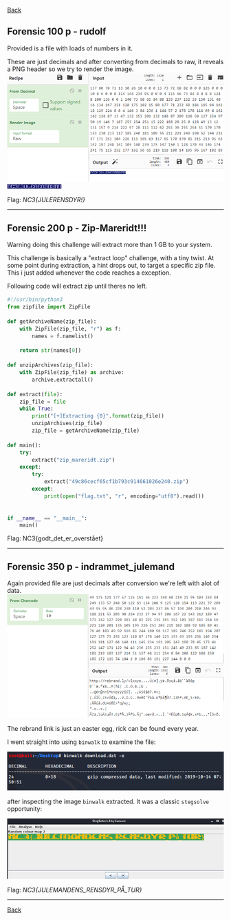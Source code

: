 [Back](README.md)

## Forensic 100 p - rudolf

Provided is a file with loads of numbers in it.

These are just decimals and after converting from decimals to raw, it reveals a PNG header so we try to render the image.
![example](images/forensic/rudolfcyber.png)
![example](images/forensic/rudolfsol.png)

Flag: *NC3{JULERENSDYR!}*

---

## Forensic 200 p - Zip-Mareridt!!!

Warning doing this challenge will extract more than 1 GB to your system.

This challenge is basically a "extract loop" challenge, with a tiny twist.
At some point during extraction, a hint drops out, to target a specific zip file.
This i just added whenever the code reaches a exception.

Following code will extract zip until theres no left.

```python
#!/usr/bin/python3
from zipfile import ZipFile

def getArchiveName(zip_file):
    with ZipFile(zip_file, "r") as f:
        names = f.namelist()

    return str(names[0])

def unzipArchives(zip_file):
    with ZipFile(zip_file) as archive:
        archive.extractall()

def extract(file):
    zip_file = file
    while True:
        print("[+]Extracting {0}".format(zip_file))
        unzipArchives(zip_file)
        zip_file = getArchiveName(zip_file)

def main():
    try:
        extract("zip_mareridt.zip")
    except:
        try:
            extract("49c86cecf65cf1b793c914661026e240.zip")
        except:
            print(open("flag.txt", "r", encoding="utf8").read())


if __name__ == "__main__":
    main()

```

Flag: NC3{godt_det_er_overstået}

---

## Forensic 350 p - indrammet_julemand

Again provided file are just decimals after conversion we're left with alot of data.
![example](images/forensic/indrammet_rick.png)

The rebrand link is just an easter egg, rick can be found every year.

I went straight into using `binwalk` to examine the file:

![example](images/forensic/indrammet_binwalk.png)

after inspecting the image `binwalk` extracted.
It was a classic `stegsolve` opportunity:

![example](images/forensic/stegsolve_indrammet.png)

Flag: *NC3{JULEMANDENS_RENSDYR_PÅ_TUR}*

---

[Back](README.md)